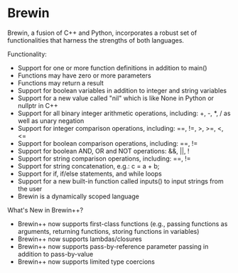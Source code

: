# Brewin
Brewin, a fusion of C++ and Python, incorporates a robust set of functionalities that harness the strengths of both languages.

Functionality: 
- Support for one or more function definitions in addition to main()
- Functions may have zero or more parameters
- Functions may return a result
- Support for boolean variables in addition to integer and string variables
- Support for a new value called "nil" which is like None in Python or nullptr in C++
- Support for all binary integer arithmetic operations, including: +, -, *, / as well as unary negation
- Support for integer comparison operations, including: ==, !=, >, >=, <, <=
- Support for boolean comparison operations, including: ==, !=
- Support for boolean AND, OR and NOT operations: &&, ||, !
- Support for string comparison operations, including: ==, !=
- Support for string concatenation, e.g.: c = a + b;
- Support for if, if/else statements, and while loops  
- Support for a new built-in function called inputs() to input strings from the user
- Brewin is a dynamically scoped language

What's New in Brewin++?

- Brewin++ now supports first-class functions (e.g., passing functions as arguments, returning functions, storing functions in variables)
- Brewin++ now supports lambdas/closures
- Brewin++ now supports pass-by-reference parameter passing in addition to pass-by-value
- Brewin++ now supports limited type coercions  



